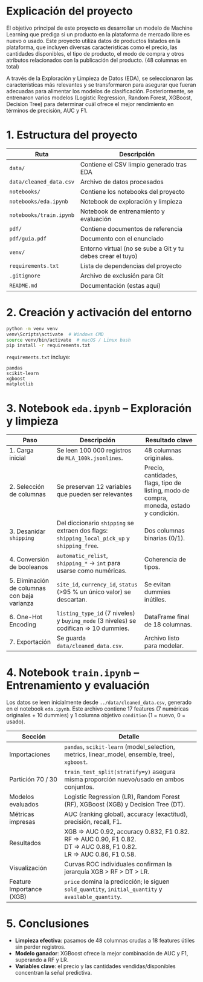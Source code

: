 # Explicación del proyecto

El objetivo principal de este proyecto es desarrollar un modelo de Machine Learning que prediga si un producto en la plataforma de mercado libre es nuevo o usado. Este proyecto utiliza datos de productos listados en la plataforma, que incluyen diversas características como el precio, las cantidades disponibles, el tipo de producto, el modo de compra y otros atributos relacionados con la publicación del producto. (48 columnas en total)

A través de la Exploración y Limpieza de Datos (EDA), se seleccionaron las características más relevantes y se transformaron para asegurar que fueran adecuadas para alimentar los modelos de clasificación. Posteriormente, se entrenaron varios modelos (Logistic Regression, Random Forest, XGBoost, Decision Tree) para determinar cuál ofrece el mejor rendimiento en términos de precisión, AUC y F1.

# 1. Estructura del proyecto


| Ruta                     | Descripción                              |
|--------------------------|------------------------------------------|
| `data/`                  | Contiene el CSV limpio generado tras EDA |
| `data/cleaned_data.csv`  | Archivo de datos procesados              |
| `notebooks/`             | Contiene los notebooks del proyecto      |
| `notebooks/eda.ipynb`    | Notebook de exploración y limpieza       |
| `notebooks/train.ipynb`  | Notebook de entrenamiento y evaluación   |
| `pdf/`                   | Contiene documentos de referencia        |
| `pdf/guia.pdf`           | Documento con el enunciado               |
| `venv/`                  | Entorno virtual (no se sube a Git  y tu debes crear el tuyo)       |
| `requirements.txt`       | Lista de dependencias del proyecto       |
| `.gitignore`             | Archivo de exclusión para Git            |
| `README.md`              | Documentación (estas aquí)    |


# 2. Creación y activación del entorno

```bash
python -m venv venv
venv\Scripts\activate  # Windows CMD
source venv/bin/activate  # macOS / Linux bash
pip install -r requirements.txt
```

`requirements.txt` incluye:

```
pandas
scikit-learn
xgboost
matplotlib
```

# 3. Notebook `eda.ipynb` – Exploración y limpieza

| Paso | Descripción | Resultado clave |
| --- | --- | --- |
| 1. Carga inicial | Se leen 100 000 registros de `MLA_100k.jsonlines`. | 48 columnas originales. |
| 2. Selección de columnas | Se preservan 12 variables que pueden ser relevantes | Precio, cantidades, flags, tipo de listing, modo de compra, moneda, estado y condición. |
| 3. Desanidar `shipping` | Del diccionario `shipping` se extraen dos flags: `shipping_local_pick_up` y `shipping_free`. | Dos columnas binarias (0/1). |
| 4. Conversión de booleanos | `automatic_relist`, `shipping_*` → `int` para usarse como numéricas. | Coherencia de tipos. |
| 5. Eliminación de columnas con baja varianza | `site_id`, `currency_id`, `status` (>95 % un único valor) se descartan. | Se evitan dummies inútiles. |
| 6. One-Hot Encoding | `listing_type_id` (7 niveles) y `buying_mode` (3 niveles) se codifican ⇒ 10 dummies. | DataFrame final de 18 columnas. |
| 7. Exportación | Se guarda `data/cleaned_data.csv`. | Archivo listo para modelar. |

# 4. Notebook `train.ipynb` – Entrenamiento y evaluación

Los datos se leen inicialmente desde `../data/cleaned_data.csv`, generado en el notebook `eda.ipynb`. Este archivo contiene 17 features (7 numéricas originales + 10 dummies) y 1 columna objetivo `condition` (1 = nuevo, 0 = usado).

| Sección | Detalle |
|---------|---------|
| Importaciones | `pandas`, `scikit-learn` (model_selection, metrics, linear_model, ensemble, tree), `xgboost`. |
| Partición 70 / 30 | `train_test_split(stratify=y)` asegura misma proporción nuevo/usado en ambos conjuntos. |
| Modelos evaluados | Logistic Regression (LR), Random Forest (RF), XGBoost (XGB) y Decision Tree (DT). |
| Métricas impresas | AUC (ranking global), accuracy (exactitud), precisión, recall, F1. |
| Resultados | XGB ⇒ AUC 0.92, accuracy 0.832, F1 0.82.<br>RF ⇒ AUC 0.90, F1 0.82.<br>DT ⇒ AUC 0.88, F1 0.82.<br>LR ⇒ AUC 0.86, F1 0.58. |
| Visualización | Curvas ROC individuales confirman la jerarquía XGB > RF > DT > LR. |
| Feature Importance (XGB) | `price` domina la predicción; le siguen `sold_quantity`, `initial_quantity` y `available_quantity`. |

# 5. Conclusiones

- **Limpieza efectiva**: pasamos de 48 columnas crudas a 18 features útiles sin perder registros.
- **Modelo ganador**: XGBoost ofrece la mejor combinación de AUC y F1, superando a RF y LR.
- **Variables clave**: el precio y las cantidades vendidas/disponibles concentran la señal predictiva.

